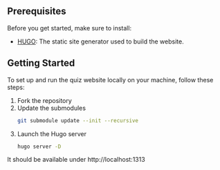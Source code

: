 ## Prerequisites

Before you get started, make sure to install:

- [HUGO](https://gohugo.io/getting-started/installing/): The static site generator used to build the website.

## Getting Started

To set up and run the quiz website locally on your machine, follow these steps:

1) Fork the repository
2) Update the submodules
   ```bash
   git submodule update --init --recursive
   
3) Launch the Hugo server
   ```bash
   hugo server -D
   
It should be available under http://localhost:1313